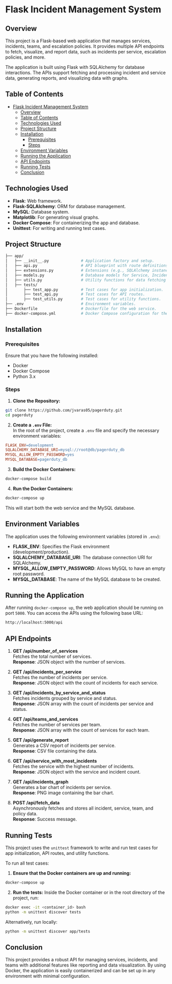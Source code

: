 # Flask Incident Management System

## Overview

This project is a Flask-based web application that manages services, incidents, teams, and escalation policies. It provides multiple API endpoints to fetch, visualize, and report data, such as incidents per service, escalation policies, and more.

The application is built using Flask with SQLAlchemy for database interactions. The APIs support fetching and processing incident and service data, generating reports, and visualizing data with graphs.

## Table of Contents

- [Flask Incident Management System](#flask-incident-management-system)
  - [Overview](#overview)
  - [Table of Contents](#table-of-contents)
  - [Technologies Used](#technologies-used)
  - [Project Structure](#project-structure)
  - [Installation](#installation)
    - [Prerequisites](#prerequisites)
    - [Steps](#steps)
  - [Environment Variables](#environment-variables)
  - [Running the Application](#running-the-application)
  - [API Endpoints](#api-endpoints)
  - [Running Tests](#running-tests)
  - [Conclusion](#conclusion)

## Technologies Used

- **Flask**: Web framework.
- **Flask-SQLAlchemy**: ORM for database management.
- **MySQL**: Database system.
- **Matplotlib**: For generating visual graphs.
- **Docker Compose**: For containerizing the app and database.
- **Unittest**: For writing and running test cases.

## Project Structure

```bash
├── app/
│   ├── __init__.py              # Application factory and setup.
│   ├── api.py                   # API blueprint with route definitions.
│   ├── extensions.py            # Extensions (e.g., SQLAlchemy instance).
│   ├── models.py                # Database models for Service, Incident, Team, etc.
│   ├── utils.py                 # Utility functions for data fetching and processing.
│   ├── tests/
│       ├── test_app.py          # Test cases for app initialization.
│       ├── test_api.py          # Test cases for API routes.
│       ├── test_utils.py        # Test cases for utility functions.
├── .env                         # Environment variables.
├── Dockerfile                   # Dockerfile for the web service.
├── docker-compose.yml           # Docker Compose configuration for the app and MySQL database.
```

## Installation

### Prerequisites

Ensure that you have the following installed:

- Docker
- Docker Compose
- Python 3.x

### Steps

1. **Clone the Repository:**

```bash
git clone https://github.com/jvaras05/pagerduty.git
cd pagerduty
```

2. **Create a `.env` File:**  
   In the root of the project, create a `.env` file and specify the necessary environment variables:

```makefile
FLASK_ENV=development
SQLALCHEMY_DATABASE_URI=mysql://root@db/pagerduty_db
MYSQL_ALLOW_EMPTY_PASSWORD=yes
MYSQL_DATABASE=pagerduty_db
```

3. **Build the Docker Containers:**

```bash
docker-compose build
```

4. **Run the Docker Containers:**

```bash
docker-compose up
```

This will start both the web service and the MySQL database.

## Environment Variables

The application uses the following environment variables (stored in `.env`):

- **FLASK_ENV**: Specifies the Flask environment (development/production).
- **SQLALCHEMY_DATABASE_URI**: The database connection URI for SQLAlchemy.
- **MYSQL_ALLOW_EMPTY_PASSWORD**: Allows MySQL to have an empty root password.
- **MYSQL_DATABASE**: The name of the MySQL database to be created.

## Running the Application

After running `docker-compose up`, the web application should be running on port `5000`. You can access the APIs using the following base URL:

```bash
http://localhost:5000/api
```

## API Endpoints

1. **GET /api/number_of_services**  
   Fetches the total number of services.  
   **Response**: JSON object with the number of services.

2. **GET /api/incidents_per_service**  
   Fetches the number of incidents per service.  
   **Response**: JSON object with the count of incidents for each service.

3. **GET /api/incidents_by_service_and_status**  
   Fetches incidents grouped by service and status.  
   **Response**: JSON array with the count of incidents per service and status.

4. **GET /api/teams_and_services**  
   Fetches the number of services per team.  
   **Response**: JSON array with the count of services for each team.

5. **GET /api/generate_report**  
   Generates a CSV report of incidents per service.  
   **Response**: CSV file containing the data.

6. **GET /api/service_with_most_incidents**  
   Fetches the service with the highest number of incidents.  
   **Response**: JSON object with the service and incident count.

7. **GET /api/incidents_graph**  
   Generates a bar chart of incidents per service.  
   **Response**: PNG image containing the bar chart.

8. **POST /api/fetch_data**  
   Asynchronously fetches and stores all incident, service, team, and policy data.  
   **Response**: Success message.

## Running Tests

This project uses the `unittest` framework to write and run test cases for app initialization, API routes, and utility functions.

To run all test cases:

1. **Ensure that the Docker containers are up and running:**

```bash
docker-compose up
```

2. **Run the tests:**
   Inside the Docker container or in the root directory of the project, run:

```bash
docker exec -it <container_id> bash
python -m unittest discover tests
```

Alternatively, run locally:

```bash
python -m unittest discover app/tests
```

## Conclusion

This project provides a robust API for managing services, incidents, and teams with additional features like reporting and data visualization. By using Docker, the application is easily containerized and can be set up in any environment with minimal configuration.
